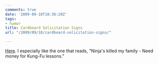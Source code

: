 ```yaml
---
comments: true
date: '2009-09-18T18:36:20Z'
tags:
- humor
title: Cardboard Solicitation Signs
url: "/2009/09/18/cardboard-solicitation-signs/"

---
```

[Here](http://freakonomics.blogs.nytimes.com/2009/09/18/freak-shots-how-effective-is-your-cardboard-sign/). I especially like the one that reads, "Ninja's killed my family - Need money for Kung-Fu lessons."
